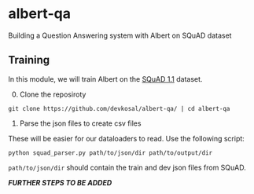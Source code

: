 # albert-qa
Building a Question Answering system with Albert on SQuAD dataset

## Training

In this module, we will train Albert on the [SQuAD 1.1](https://rajpurkar.github.io/SQuAD-explorer/) dataset.

0. Clone the reposiroty 

```git clone https://github.com/devkosal/albert-qa/ | cd albert-qa```

1. Parse the json files to create csv files 

These will be easier for our dataloaders to read. Use the following script:

```python squad_parser.py path/to/json/dir path/to/output/dir```

```path/to/json/dir``` should contain the train and dev json files from SQuAD. 

***FURTHER STEPS TO BE ADDED***
